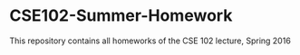 # CSE102-Summer-Homework
This repository contains all homeworks of the CSE 102 lecture, Spring 2016
